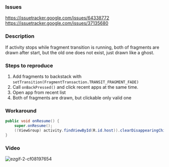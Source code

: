 ### Issues

https://issuetracker.google.com/issues/64338772
https://issuetracker.google.com/issues/37135680

### Description

If activity stops while fragment transition is running,
both of fragments are drawn after start,
but the old one does not exist, just drawn like a ghost.

### Steps to reproduce

1. Add fragments to backstack with `setTransition(FragmentTransaction.TRANSIT_FRAGMENT_FADE)`
1. Call `onBackPressed()` and click recent apps at the same time.
1. Open app from recent list
1. Both of fragments are drawn, but clickable only valid one

### Workaround

```java
public void onResume() {
    super.onResume();
    ((ViewGroup) activity.findViewById(R.id.host)).clearDisappearingChildren();
}
```

### Video

![ezgif-2-cf08197654](https://user-images.githubusercontent.com/9081555/43469630-48f3759e-94ef-11e8-825b-5b18c92bf1c1.gif)
